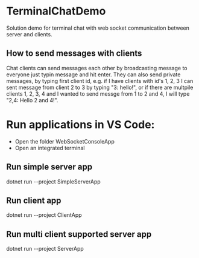 # TerminalChatDemo

Solution demo for terminal chat with web socket communication between server and clients.

## How to send messages with clients

Chat clients can send messages each other by broadcasting message to everyone just typin message and hit enter.
They can also send private messages, by typing first client id, e.g. if I have clients with id's 1, 2, 3 I can sent message from client 2 to 3
by typing "3: hello!", or if there are multpile clients 1, 2, 3, 4 and I wanted to send messge from 1 to 2 and 4, I will type "2,4: Hello 2 and 4!".

# Run applications in VS Code:

- Open the folder WebSocketConsoleApp
- Open an integrated terminal

## Run simple server app

dotnet run --project SimpleServerApp

## Run client app

dotnet run --project ClientApp

## Run multi client supported server app

dotnet run --project ServerApp
